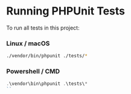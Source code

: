 # Running PHPUnit Tests

To run all tests in this project:

### Linux / macOS
```bash
./vendor/bin/phpunit ./tests/*
```

### Powershell / CMD
```powershell
.\vendor\bin\phpunit .\tests\*
``
